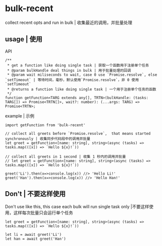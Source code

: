 # bulk-recent
collect recent opts and run in bulk | 收集最近的调用，并批量处理

## usage | 使用

API
```
/**
 * get a function like doing single task | 获取一个函数用于注册单个任务
 * @param bulkHandle deal things in bulk | 用于批量处理的回调
 * @param wait miliseconds to wait, case 0 use `Promise.resolve`, else `setTimeout` | 等待时间，毫秒，默认使用`Promise.resolve`，非 0 使用 `setTimeout`
 * @returns a function like doing single task | 一个用于注册单个任务的函数
 */
function getFunction<TARG extends any[], TRTN>(bulkHandle: (tasks: TARG[]) => Promise<TRTN[]>, wait?: number): (...args: TARG) => Promise<TRTN>;
```

example | 示例
```
import getFunction from 'bulk-recent'

// collect all greets before `Promise.resolve`,  that means started synchronously | 收集同步代码段中的调用并批量
let greet = getFunction<[name: string], string>(async (tasks) => tasks.map(([x]) => `Hello ${x}!`)) 

// collect all greets in 1 second | 收集 1 秒内的调用并批量
// let greet = getFunction<[name: string], string>(async (tasks) => tasks.map(([x]) => `Hello ${x}!`))

greet('Li').then(x=>console.log(x)) //> 'Hello Li!'
greet('Han').then(x=>console.log(x)) //> 'Hello Han!'
```

## Don't | 不要这样使用

Don't use like this, this case each bulk will run single task only |不要这样使用，这样每次批量只会运行单个任务
```
let greet = getFunction<[name: string], string>(async (tasks) => tasks.map(([x]) => `Hello ${x}!`)) 

let li = await greet('Li')
let han = await greet('Han')
```